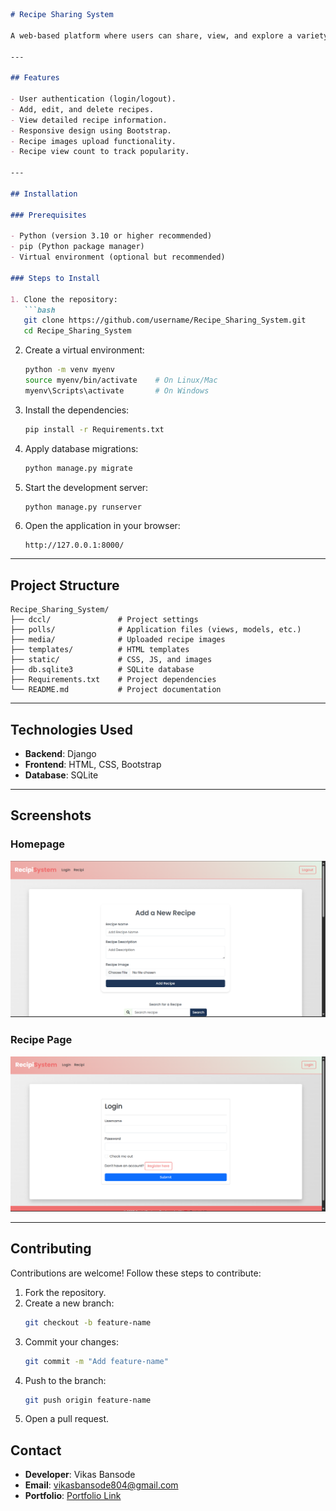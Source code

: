 
```markdown
# Recipe Sharing System

A web-based platform where users can share, view, and explore a variety of recipes. This project is built using **Django**, **HTML**, **CSS**, and **Bootstrap**.

---

## Features

- User authentication (login/logout).
- Add, edit, and delete recipes.
- View detailed recipe information.
- Responsive design using Bootstrap.
- Recipe images upload functionality.
- Recipe view count to track popularity.

---

## Installation

### Prerequisites

- Python (version 3.10 or higher recommended)
- pip (Python package manager)
- Virtual environment (optional but recommended)

### Steps to Install

1. Clone the repository:
   ```bash
   git clone https://github.com/username/Recipe_Sharing_System.git
   cd Recipe_Sharing_System
   ```

2. Create a virtual environment:
   ```bash
   python -m venv myenv
   source myenv/bin/activate    # On Linux/Mac
   myenv\Scripts\activate       # On Windows
   ```

3. Install the dependencies:
   ```bash
   pip install -r Requirements.txt
   ```

4. Apply database migrations:
   ```bash
   python manage.py migrate
   ```

5. Start the development server:
   ```bash
   python manage.py runserver
   ```

6. Open the application in your browser:
   ```
   http://127.0.0.1:8000/
   ```

---

## Project Structure

```
Recipe_Sharing_System/
├── dccl/               # Project settings
├── polls/              # Application files (views, models, etc.)
├── media/              # Uploaded recipe images
├── templates/          # HTML templates
├── static/             # CSS, JS, and images
├── db.sqlite3          # SQLite database
├── Requirements.txt    # Project dependencies
└── README.md           # Project documentation
```

---

## Technologies Used

- **Backend**: Django
- **Frontend**: HTML, CSS, Bootstrap
- **Database**: SQLite

---

## Screenshots

### Homepage
![Homepage Screenshot](media/media/REIPE_PAGE.png)

### Recipe Page
![Recipe Page Screenshot](media/media/login_page.png)

---

## Contributing

Contributions are welcome! Follow these steps to contribute:

1. Fork the repository.
2. Create a new branch:
   ```bash
   git checkout -b feature-name
   ```
3. Commit your changes:
   ```bash
   git commit -m "Add feature-name"
   ```
4. Push to the branch:
   ```bash
   git push origin feature-name
   ```
5. Open a pull request.



## Contact

- **Developer**: Vikas Bansode
- **Email**: vikasbansode804@gmail.com
- **Portfolio**: [Portfolio Link](https:codebyvikas.xyz)
```


